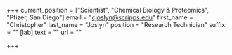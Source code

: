 +++
current_position = ["Scientist", "Chemical Biology & Proteomics", "Pfizer, San Diego"]
email = "cjoslyn@scripps.edu"
first_name = "Christopher"
last_name = "Joslyn"
position = "Research Technician"
suffix = ""
[lab]
text = ""
url = ""

+++
